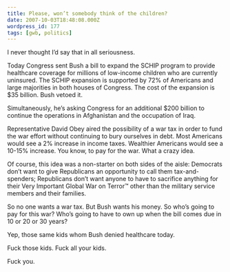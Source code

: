 ```yaml
---
title: Please, won’t somebody think of the children?
date: 2007-10-03T18:48:08.000Z
wordpress_id: 177
tags: [gwb, politics]
---
```


I never thought I’d say that in all seriousness.

Today Congress sent Bush a bill to expand the SCHIP program to provide healthcare coverage for millions of low-income children who are currently uninsured. The SCHIP expansion is supported by 72% of Americans and large majorities in both houses of Congress. The cost of the expansion is $35 billion. Bush vetoed it.

Simultaneously, he’s asking Congress for an additional $200 billion to continue the operations in Afghanistan and the occupation of Iraq.

Representative David Obey aired the possibility of a war tax in order to fund the war effort without continuing to bury ourselves in debt. Most Americans would see a 2% increase in income taxes. Wealthier Americans would see a 10-15% increase. You know, to pay for the war. What a crazy idea.

Of course, this idea was a non-starter on both sides of the aisle: Democrats don’t want to give Republicans an opportunity to call them tax-and-spenders; Republicans don’t want anyone to have to sacrifice anything for their Very Important Global War on Terror™ other than the military service members and their families.

So no one wants a war tax. But Bush wants his money. So who’s going to pay for this war? Who’s going to have to own up when the bill comes due in 10 or 20 or 30 years?

Yep, those same kids whom Bush denied healthcare today.

Fuck those kids. Fuck all your kids.

Fuck you.


